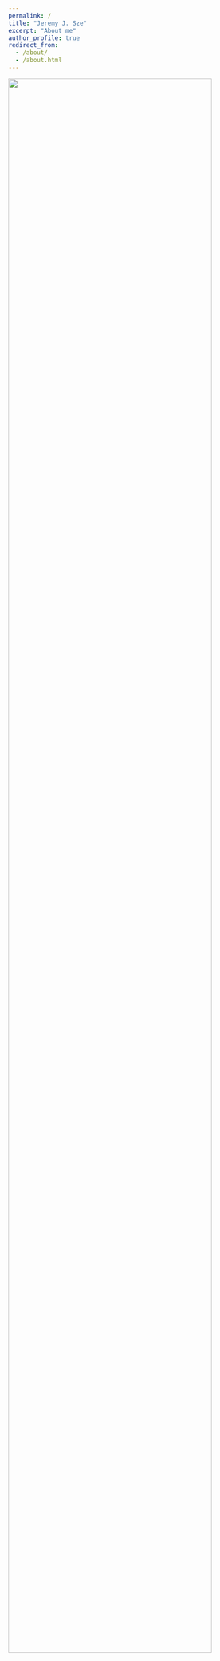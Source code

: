 ```yaml
---
permalink: /
title: "Jeremy J. Sze"
excerpt: "About me"
author_profile: true
redirect_from:
  - /about/
  - /about.html
---
```


[<img src="../images/Tilescattermaps_animate.gif" width="90%">](https://jeremysze.github.io/LPIS/build/html/index.html)
